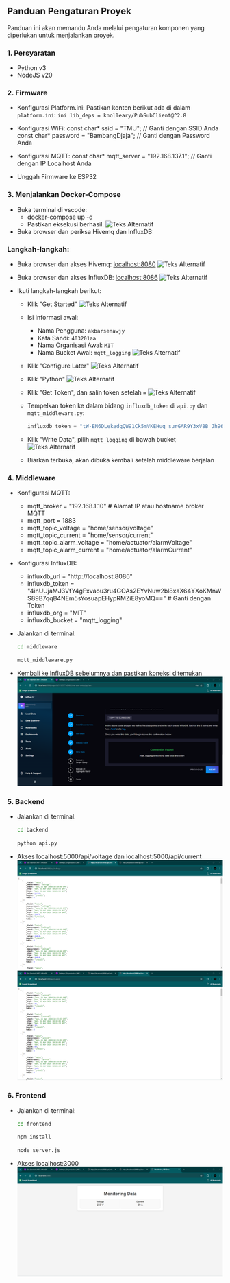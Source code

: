 ## Panduan Pengaturan Proyek

Panduan ini akan memandu Anda melalui pengaturan komponen yang diperlukan untuk menjalankan proyek.

### 1. Persyaratan
- Python v3
- NodeJS v20

### 2. Firmware
- Konfigurasi Platform.ini:
Pastikan konten berikut ada di dalam `platform.ini`:
```ini lib_deps = knolleary/PubSubClient@^2.8```

- Konfigurasi WiFi:
    const char* ssid = "TMU"; // Ganti dengan SSID Anda
    const char* password = "BambangDjaja"; // Ganti dengan Password Anda
- Konfigurasi MQTT:
    const char* mqtt_server = "192.168.137.1"; // Ganti dengan IP Localhost Anda
- Unggah Firmware ke ESP32


### 3. Menjalankan Docker-Compose
- Buka terminal di vscode:
    - docker-compose up -d
    - Pastikan eksekusi berhasil.
![Teks Alternatif](https://github.com/akbarsenawjy26/MIT-FirmwareEngineer/blob/main/img/docker1.png)
- Buka browser dan periksa Hivemq dan InfluxDB:

### Langkah-langkah:

- Buka browser dan akses Hivemq: [localhost:8080](http://localhost:8080)
![Teks Alternatif](https://github.com/akbarsenawjy26/MIT-FirmwareEngineer/blob/main/img/docker2.png)

- Buka browser dan akses InfluxDB: [localhost:8086](http://localhost:8086)
![Teks Alternatif](https://github.com/akbarsenawjy26/MIT-FirmwareEngineer/blob/main/img/docker3.png)

- Ikuti langkah-langkah berikut:

    - Klik "Get Started"
![Teks Alternatif](https://github.com/akbarsenawjy26/MIT-FirmwareEngineer/blob/main/img/docker4.png)
    
    - Isi informasi awal:
        - Nama Pengguna: `akbarsenawjy`
        - Kata Sandi: `403201aa`
        - Nama Organisasi Awal: `MIT`
        - Nama Bucket Awal: `mqtt_logging`
![Teks Alternatif](https://github.com/akbarsenawjy26/MIT-FirmwareEngineer/blob/main/img/docker5.png)

    - Klik "Configure Later"
![Teks Alternatif](https://github.com/akbarsenawjy26/MIT-FirmwareEngineer/blob/main/img/docker6.png)

    - Klik "Python"
![Teks Alternatif](https://github.com/akbarsenawjy26/MIT-FirmwareEngineer/blob/main/img/docker7.png)

    - Klik "Get Token", dan salin token setelah `=`
![Teks Alternatif](https://github.com/akbarsenawjy26/MIT-FirmwareEngineer/blob/main/img/docker8.png)

    - Tempelkan token ke dalam bidang `influxdb_token` di `api.py` dan `mqtt_middleware.py`:
      ```python
      influxdb_token = "tW-EN6DLekedgQW91Ck5mVKEHuq_surGAR9Y3xV8B_Jh965dsZbPP7Br5kzy30NlId2lyimA8KOFt8MYvqW_1w==" # Ganti dengan Token
      ```
    - Klik "Write Data", pilih `mqtt_logging` di bawah bucket
![Teks Alternatif](https://github.com/akbarsenawjy26/MIT-FirmwareEngineer/blob/main/img/docker9.png)

    - Biarkan terbuka, akan dibuka kembali setelah middleware berjalan


### 4. Middleware
- Konfigurasi MQTT:
    - mqtt_broker = "192.168.1.10"  # Alamat IP atau hostname broker MQTT
    - mqtt_port = 1883
    - mqtt_topic_voltage = "home/sensor/voltage"
    - mqtt_topic_current = "home/sensor/current"
    - mqtt_topic_alarm_voltage = "home/actuator/alarmVoltage"
    - mqtt_topic_alarm_current = "home/actuator/alarmCurrent"

- Konfigurasi InfluxDB:
    - influxdb_url = "http://localhost:8086"
    - influxdb_token = "4inUUjaMJ3VfY4gFxvaou3ru4GOAs2EYvNuw2bl8xaX64YXoKMnWS89B7qqB4NEm5sYosuapEHypRMZiE8yoMQ=="  # Ganti dengan Token
    - influxdb_org = "MIT"
    - influxdb_bucket = "mqtt_logging"

- Jalankan di terminal:
    ```bash
   cd middleware
    ```
    ```bash
   mqtt_middleware.py
   ```

- Kembali ke InfluxDB sebelumnya dan pastikan koneksi ditemukan
![Teks Alternatif](https://github.com/akbarsenawjy26/MIT-FirmwareEngineer/blob/main/img/mid2.png)


### 5. Backend
- Jalankan di terminal:
    ```bash
    cd backend
    ```
    ```bash
    python api.py
    ```

- Akses localhost:5000/api/voltage dan localhost:5000/api/current
![Teks Alternatif](https://github.com/akbarsenawjy26/MIT-FirmwareEngineer/blob/main/img/back1.png)
![Teks Alternatif](https://github.com/akbarsenawjy26/MIT-FirmwareEngineer/blob/main/img/back2.png)

### 6. Frontend
- Jalankan di terminal:
    ```bash
    cd frontend
    ```
    ```bash
    npm install
    ```
    ```bash
    node server.js
    ```
- Akses localhost:3000
![Teks Alternatif](https://github.com/akbarsenawjy26/MIT-FirmwareEngineer/blob/main/img/front1.png)
